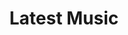 ---
layout: latestmusic
title: Latest Music
description: Check out the latest music releases from Monochromia Studios!
---